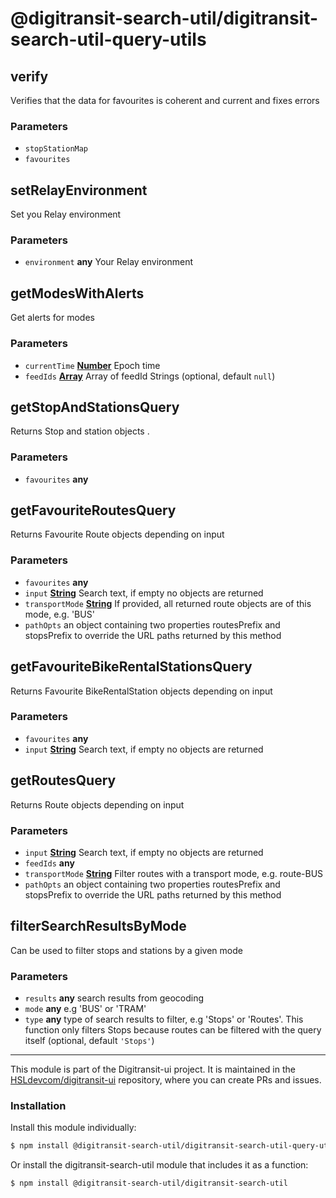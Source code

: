 # @digitransit-search-util/digitransit-search-util-query-utils

<!-- Generated by documentation.js. Update this documentation by updating the source code. -->

## verify

Verifies that the data for favourites is coherent and current and fixes errors

### Parameters

-   `stopStationMap`  
-   `favourites`  

## setRelayEnvironment

Set you Relay environment

### Parameters

-   `environment` **any** Your Relay environment

## getModesWithAlerts

Get alerts for modes

### Parameters

-   `currentTime` **[Number][1]** Epoch time
-   `feedIds` **[Array][2]** Array of feedId Strings (optional, default `null`)

## getStopAndStationsQuery

Returns Stop and station objects .

### Parameters

-   `favourites` **any** 

## getFavouriteRoutesQuery

Returns Favourite Route objects depending on input

### Parameters

-   `favourites` **any** 
-   `input` **[String][3]** Search text, if empty no objects are returned
-   `transportMode` **[String][3]** If provided, all returned route objects are of this mode, e.g. 'BUS'
-   `pathOpts`  an object containing two properties routesPrefix and stopsPrefix to override the URL paths returned
           by this method

## getFavouriteBikeRentalStationsQuery

Returns Favourite BikeRentalStation objects depending on input

### Parameters

-   `favourites` **any** 
-   `input` **[String][3]** Search text, if empty no objects are returned

## getRoutesQuery

Returns Route objects depending on input

### Parameters

-   `input` **[String][3]** Search text, if empty no objects are returned
-   `feedIds` **any** 
-   `transportMode` **[String][3]** Filter routes with a transport mode, e.g. route-BUS
-   `pathOpts`  an object containing two properties routesPrefix and stopsPrefix to override the URL paths returned
           by this method

## filterSearchResultsByMode

Can be used to filter stops and stations by a given mode

### Parameters

-   `results` **any** search results from geocoding
-   `mode` **any** e.g 'BUS' or 'TRAM'
-   `type` **any** type of search results to filter, e.g 'Stops' or 'Routes'. This function only filters Stops because routes can be filtered with the query itself (optional, default `'Stops'`)

[1]: https://developer.mozilla.org/docs/Web/JavaScript/Reference/Global_Objects/Number

[2]: https://developer.mozilla.org/docs/Web/JavaScript/Reference/Global_Objects/Array

[3]: https://developer.mozilla.org/docs/Web/JavaScript/Reference/Global_Objects/String

<!-- This file is automatically generated. Please don't edit it directly:
if you find an error, edit the source file (likely index.js), and re-run
./scripts/generate-readmes in the digitransit-search-util project. -->

---

This module is part of the Digitransit-ui project. It is maintained in the
[HSLdevcom/digitransit-ui](https://github.com/HSLdevcom/digitransit-ui) repository, where you can create
PRs and issues.

### Installation

Install this module individually:

```sh
$ npm install @digitransit-search-util/digitransit-search-util-query-utils
```

Or install the digitransit-search-util module that includes it as a function:

```sh
$ npm install @digitransit-search-util/digitransit-search-util
```
